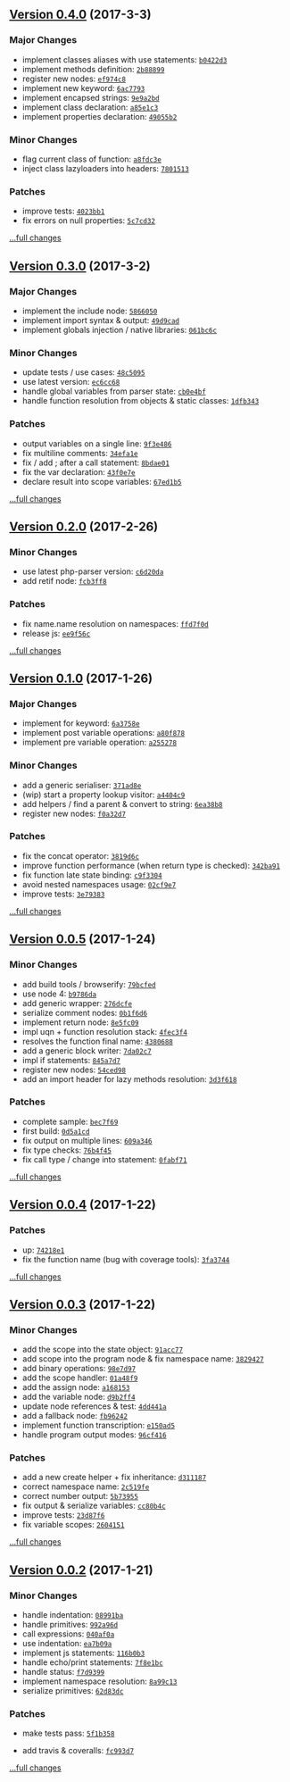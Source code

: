 ## [Version 0.4.0](https://github.com/glayzzle/php-transpiler/releases/tag/v0.4.0) (2017-3-3)

### Major Changes

- implement classes aliases with use statements: [`b0422d3`](https://github.com/glayzzle/php-transpiler/commit/b0422d3)
- implement methods definition: [`2b88899`](https://github.com/glayzzle/php-transpiler/commit/2b88899)
- register new nodes: [`ef974c8`](https://github.com/glayzzle/php-transpiler/commit/ef974c8)
- implement new keyword: [`6ac7793`](https://github.com/glayzzle/php-transpiler/commit/6ac7793)
- implement encapsed strings: [`9e9a2bd`](https://github.com/glayzzle/php-transpiler/commit/9e9a2bd)
- implement class declaration: [`a85e1c3`](https://github.com/glayzzle/php-transpiler/commit/a85e1c3)
- implement properties declaration: [`49055b2`](https://github.com/glayzzle/php-transpiler/commit/49055b2)

### Minor Changes

- flag current class of function: [`a8fdc3e`](https://github.com/glayzzle/php-transpiler/commit/a8fdc3e)
- inject class lazyloaders into headers: [`7801513`](https://github.com/glayzzle/php-transpiler/commit/7801513)

### Patches

- improve tests: [`4023bb1`](https://github.com/glayzzle/php-transpiler/commit/4023bb1)
- fix errors on null properties: [`5c7cd32`](https://github.com/glayzzle/php-transpiler/commit/5c7cd32)

[...full changes](https://github.com/glayzzle/php-transpiler/compare/v0.3.0...v0.4.0)

## [Version 0.3.0](https://github.com/glayzzle/php-transpiler/releases/tag/v0.3.0) (2017-3-2)

### Major Changes

- implement the include node: [`5866050`](https://github.com/glayzzle/php-transpiler/commit/5866050)
- implement import syntax & output: [`49d9cad`](https://github.com/glayzzle/php-transpiler/commit/49d9cad)
- implement globals injection / native libraries: [`061bc6c`](https://github.com/glayzzle/php-transpiler/commit/061bc6c)

### Minor Changes

- update tests / use cases: [`48c5095`](https://github.com/glayzzle/php-transpiler/commit/48c5095)
- use latest version: [`ec6cc68`](https://github.com/glayzzle/php-transpiler/commit/ec6cc68)
- handle global variables from parser state: [`cb0e4bf`](https://github.com/glayzzle/php-transpiler/commit/cb0e4bf)
- handle function resolution from objects & static classes: [`1dfb343`](https://github.com/glayzzle/php-transpiler/commit/1dfb343)

### Patches

- output variables on a single line: [`9f3e486`](https://github.com/glayzzle/php-transpiler/commit/9f3e486)
- fix multiline comments: [`34efa1e`](https://github.com/glayzzle/php-transpiler/commit/34efa1e)
- fix / add ; after a call statement: [`8bdae01`](https://github.com/glayzzle/php-transpiler/commit/8bdae01)
- fix the  var declaration: [`43f0e7e`](https://github.com/glayzzle/php-transpiler/commit/43f0e7e)
- declare result into scope variables: [`67ed1b5`](https://github.com/glayzzle/php-transpiler/commit/67ed1b5)

[...full changes](https://github.com/glayzzle/php-transpiler/compare/v0.2.0...v0.3.0)

## [Version 0.2.0](https://github.com/glayzzle/php-transpiler/releases/tag/v0.2.0) (2017-2-26)

### Minor Changes

- use latest php-parser version: [`c6d20da`](https://github.com/glayzzle/php-transpiler/commit/c6d20da)
- add retif node: [`fcb3ff8`](https://github.com/glayzzle/php-transpiler/commit/fcb3ff8)

### Patches

- fix name.name resolution on namespaces: [`ffd7f0d`](https://github.com/glayzzle/php-transpiler/commit/ffd7f0d)
- release js: [`ee9f56c`](https://github.com/glayzzle/php-transpiler/commit/ee9f56c)

[...full changes](https://github.com/glayzzle/php-transpiler/compare/v0.1.0...v0.2.0)

## [Version 0.1.0](https://github.com/glayzzle/php-transpiler/releases/tag/v0.1.0) (2017-1-26)

### Major Changes

- implement for keyword: [`6a3758e`](https://github.com/glayzzle/php-transpiler/commit/6a3758e)
- implement post variable operations: [`a80f878`](https://github.com/glayzzle/php-transpiler/commit/a80f878)
- implement pre variable operation: [`a255278`](https://github.com/glayzzle/php-transpiler/commit/a255278)

### Minor Changes

- add a generic serialiser: [`371ad8e`](https://github.com/glayzzle/php-transpiler/commit/371ad8e)
- (wip) start a property lookup visitor: [`a4404c9`](https://github.com/glayzzle/php-transpiler/commit/a4404c9)
- add helpers / find a parent & convert to string: [`6ea38b8`](https://github.com/glayzzle/php-transpiler/commit/6ea38b8)
- register new nodes: [`f0a32d7`](https://github.com/glayzzle/php-transpiler/commit/f0a32d7)

### Patches

- fix the concat operator: [`3819d6c`](https://github.com/glayzzle/php-transpiler/commit/3819d6c)
- improve function performance (when return type is checked): [`342ba91`](https://github.com/glayzzle/php-transpiler/commit/342ba91)
- fix function late state binding: [`c9f3304`](https://github.com/glayzzle/php-transpiler/commit/c9f3304)
- avoid nested namespaces usage: [`02cf9e7`](https://github.com/glayzzle/php-transpiler/commit/02cf9e7)
- improve tests: [`3e79383`](https://github.com/glayzzle/php-transpiler/commit/3e79383)

[...full changes](https://github.com/glayzzle/php-transpiler/compare/v0.0.5...v0.1.0)

## [Version 0.0.5](https://github.com/glayzzle/php-transpiler/releases/tag/v0.0.5) (2017-1-24)

### Minor Changes

- add build tools / browserify: [`79bcfed`](https://github.com/glayzzle/php-transpiler/commit/79bcfed)
- use node 4: [`b9786da`](https://github.com/glayzzle/php-transpiler/commit/b9786da)
- add generic wrapper: [`276dcfe`](https://github.com/glayzzle/php-transpiler/commit/276dcfe)
- serialize comment nodes: [`0b1f6d6`](https://github.com/glayzzle/php-transpiler/commit/0b1f6d6)
- implement return node: [`8e5fc09`](https://github.com/glayzzle/php-transpiler/commit/8e5fc09)
- impl uqn + function resolution stack: [`4fec3f4`](https://github.com/glayzzle/php-transpiler/commit/4fec3f4)
- resolves the function final name: [`4380688`](https://github.com/glayzzle/php-transpiler/commit/4380688)
- add a generic block writer: [`7da02c7`](https://github.com/glayzzle/php-transpiler/commit/7da02c7)
- impl if statements: [`845a7d7`](https://github.com/glayzzle/php-transpiler/commit/845a7d7)
- register new nodes: [`54ced98`](https://github.com/glayzzle/php-transpiler/commit/54ced98)
- add an import header for lazy methods resolution: [`3d3f618`](https://github.com/glayzzle/php-transpiler/commit/3d3f618)

### Patches

- complete sample: [`bec7f69`](https://github.com/glayzzle/php-transpiler/commit/bec7f69)
- first build: [`0d5a1cd`](https://github.com/glayzzle/php-transpiler/commit/0d5a1cd)
- fix output on multiple lines: [`609a346`](https://github.com/glayzzle/php-transpiler/commit/609a346)
- fix type checks: [`76b4f45`](https://github.com/glayzzle/php-transpiler/commit/76b4f45)
- fix call type / change into statement: [`0fabf71`](https://github.com/glayzzle/php-transpiler/commit/0fabf71)

[...full changes](https://github.com/glayzzle/php-transpiler/compare/v0.0.4...v0.0.5)

## [Version 0.0.4](https://github.com/glayzzle/php-transpiler/releases/tag/v0.0.4) (2017-1-22)

### Patches

- up: [`74218e1`](https://github.com/glayzzle/php-transpiler/commit/74218e1)
- fix the function name (bug with coverage tools): [`3fa3744`](https://github.com/glayzzle/php-transpiler/commit/3fa3744)

[...full changes](https://github.com/glayzzle/php-transpiler/compare/v0.0.3...v0.0.4)

## [Version 0.0.3](https://github.com/glayzzle/php-transpiler/releases/tag/v0.0.3) (2017-1-22)

### Minor Changes

- add the scope into the state object: [`91acc77`](https://github.com/glayzzle/php-transpiler/commit/91acc77)
- add scope into the program node & fix namespace name: [`3829427`](https://github.com/glayzzle/php-transpiler/commit/3829427)
- add binary operations: [`98e7d97`](https://github.com/glayzzle/php-transpiler/commit/98e7d97)
- add the scope handler: [`01a48f9`](https://github.com/glayzzle/php-transpiler/commit/01a48f9)
- add the assign node: [`a168153`](https://github.com/glayzzle/php-transpiler/commit/a168153)
- add the variable node: [`d9b2ff4`](https://github.com/glayzzle/php-transpiler/commit/d9b2ff4)
- update node references & test: [`4dd441a`](https://github.com/glayzzle/php-transpiler/commit/4dd441a)
- add a fallback node: [`fb96242`](https://github.com/glayzzle/php-transpiler/commit/fb96242)
- implement function transcription: [`e150ad5`](https://github.com/glayzzle/php-transpiler/commit/e150ad5)
- handle program output modes: [`96cf416`](https://github.com/glayzzle/php-transpiler/commit/96cf416)

### Patches

- add a new create helper + fix inheritance: [`d311187`](https://github.com/glayzzle/php-transpiler/commit/d311187)
- correct namespace name: [`2c519fe`](https://github.com/glayzzle/php-transpiler/commit/2c519fe)
- correct number output: [`5b73955`](https://github.com/glayzzle/php-transpiler/commit/5b73955)
- fix output & serialize variables: [`cc80b4c`](https://github.com/glayzzle/php-transpiler/commit/cc80b4c)
- improve tests: [`23d87f6`](https://github.com/glayzzle/php-transpiler/commit/23d87f6)
- fix variable scopes: [`2604151`](https://github.com/glayzzle/php-transpiler/commit/2604151)

[...full changes](https://github.com/glayzzle/php-transpiler/compare/v0.0.2...v0.0.3)

## [Version 0.0.2](https://github.com/glayzzle/php-transpiler/releases/tag/v0.0.2) (2017-1-21)

### Minor Changes

- handle indentation: [`08991ba`](https://github.com/glayzzle/php-transpiler/commit/08991ba)
- handle primitives: [`992a96d`](https://github.com/glayzzle/php-transpiler/commit/992a96d)
- call expressions: [`040af0a`](https://github.com/glayzzle/php-transpiler/commit/040af0a)
- use indentation: [`ea7b09a`](https://github.com/glayzzle/php-transpiler/commit/ea7b09a)
- implement js statements: [`116b0b3`](https://github.com/glayzzle/php-transpiler/commit/116b0b3)
- handle echo/print statements: [`7f8e1bc`](https://github.com/glayzzle/php-transpiler/commit/7f8e1bc)
- handle status: [`f7d9399`](https://github.com/glayzzle/php-transpiler/commit/f7d9399)
- implement namespace resolution: [`8a99c13`](https://github.com/glayzzle/php-transpiler/commit/8a99c13)
- serialize primitives: [`62d83dc`](https://github.com/glayzzle/php-transpiler/commit/62d83dc)

### Patches

- make tests pass: [`5f1b358`](https://github.com/glayzzle/php-transpiler/commit/5f1b358)

- add travis & coveralls: [`fc993d7`](https://github.com/glayzzle/php-transpiler/commit/fc993d7)

[...full changes](https://github.com/glayzzle/php-transpiler/compare/v0.0.1...v0.0.2)
